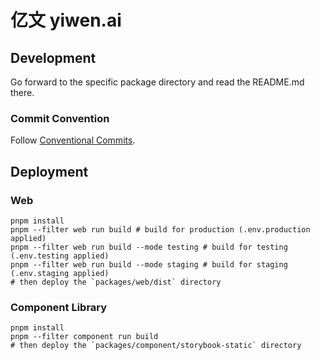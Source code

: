 # 亿文 yiwen.ai

## Development

Go forward to the specific package directory and read the README.md there.

### Commit Convention

Follow [Conventional Commits](https://www.conventionalcommits.org/en/v1.0.0/).

## Deployment

### Web

```shell
pnpm install
pnpm --filter web run build # build for production (.env.production applied)
pnpm --filter web run build --mode testing # build for testing (.env.testing applied)
pnpm --filter web run build --mode staging # build for staging (.env.staging applied)
# then deploy the `packages/web/dist` directory
```

### Component Library

```shell
pnpm install
pnpm --filter component run build
# then deploy the `packages/component/storybook-static` directory
```

